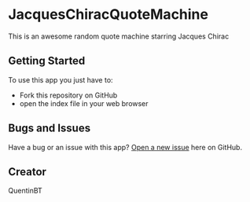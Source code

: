 # JacquesChiracQuoteMachine
This is an awesome random quote machine starring Jacques Chirac

## Getting Started

To use this app you just have to:
* Fork this repository on GitHub
* open the index file in your web browser

## Bugs and Issues

Have a bug or an issue with this app? [Open a new issue](https://github.com/quentinbt/JacquesChiracQuoteMachine/issues) here on GitHub.

## Creator

QuentinBT

